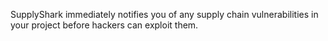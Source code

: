 SupplyShark immediately notifies you of any supply chain vulnerabilities in your project before hackers can exploit them.
